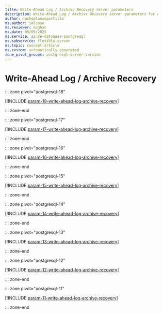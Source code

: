 ```yaml
---
title: Write-Ahead Log / Archive Recovery server parameters
description: Write-Ahead Log / Archive Recovery server parameters for Azure Database for PostgreSQL flexible server.
author: nachoalonsoportillo
ms.author: ialonso
ms.reviewer: maghan
ms.date: 05/05/2025
ms.service: azure-database-postgresql
ms.subservice: flexible-server
ms.topic: concept-article
ms.custom: automatically generated
zone_pivot_groups: postgresql-server-version
---
```

# Write-Ahead Log / Archive Recovery


::: zone pivot="postgresql-18"

[!INCLUDE [param-18-write-ahead-log-archive-recovery](./includes/param-18-write-ahead-log-archive-recovery.md)]

::: zone-end


::: zone pivot="postgresql-17"

[!INCLUDE [param-17-write-ahead-log-archive-recovery](./includes/param-17-write-ahead-log-archive-recovery.md)]

::: zone-end


::: zone pivot="postgresql-16"

[!INCLUDE [param-16-write-ahead-log-archive-recovery](./includes/param-16-write-ahead-log-archive-recovery.md)]

::: zone-end


::: zone pivot="postgresql-15"

[!INCLUDE [param-15-write-ahead-log-archive-recovery](./includes/param-15-write-ahead-log-archive-recovery.md)]

::: zone-end


::: zone pivot="postgresql-14"

[!INCLUDE [param-14-write-ahead-log-archive-recovery](./includes/param-14-write-ahead-log-archive-recovery.md)]

::: zone-end


::: zone pivot="postgresql-13"

[!INCLUDE [param-13-write-ahead-log-archive-recovery](./includes/param-13-write-ahead-log-archive-recovery.md)]

::: zone-end


::: zone pivot="postgresql-12"

[!INCLUDE [param-12-write-ahead-log-archive-recovery](./includes/param-12-write-ahead-log-archive-recovery.md)]

::: zone-end


::: zone pivot="postgresql-11"

[!INCLUDE [param-11-write-ahead-log-archive-recovery](./includes/param-11-write-ahead-log-archive-recovery.md)]

::: zone-end


